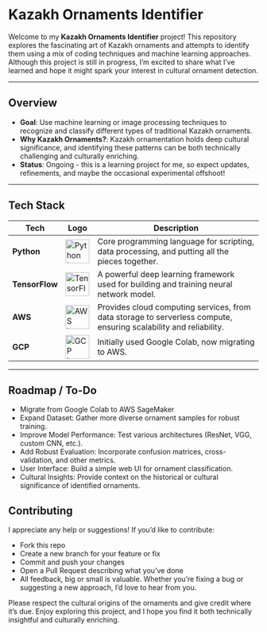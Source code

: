 # Kazakh Ornaments Identifier

Welcome to my **Kazakh Ornaments Identifier** project! This repository explores the fascinating art of Kazakh ornaments and attempts to identify them using a mix of coding techniques and machine learning approaches. Although this project is still in progress, I’m excited to share what I’ve learned and hope it might spark your interest in cultural ornament detection.

---

## Overview

- **Goal**: Use machine learning or image processing techniques to recognize and classify different types of traditional Kazakh ornaments.
- **Why Kazakh Ornaments?**: Kazakh ornamentation holds deep cultural significance, and identifying these patterns can be both technically challenging and culturally enriching.
- **Status**: Ongoing - this is a learning project for me, so expect updates, refinements, and maybe the occasional experimental offshoot!

---

## Tech Stack

| Tech           | Logo                                                                                               | Description                                                                                                     |
|----------------|----------------------------------------------------------------------------------------------------|-----------------------------------------------------------------------------------------------------------------|
| **Python**     | <img src="https://img.icons8.com/fluency/48/000000/python.png" alt="Python Logo" width="48"/>     | Core programming language for scripting, data processing, and putting all the pieces together.              |
| **TensorFlow** | <img src="https://img.icons8.com/color/48/000000/tensorflow.png" alt="TensorFlow Logo" width="48"/> | A powerful deep learning framework used for building and training neural network model.                        |
| **AWS**        | <img src="https://img.icons8.com/color/48/000000/amazon-web-services.png" alt="AWS Logo" width="48"/> | Provides cloud computing services, from data storage to serverless compute, ensuring scalability and reliability.|
| **GCP**        | <img src="https://img.icons8.com/color/48/000000/google-cloud.png" alt="GCP Logo" width="48"/>    | Initially used Google Colab, now migrating to AWS.        |

---

## Roadmap / To-Do
- Migrate from Google Colab to AWS SageMaker
 - Expand Dataset: Gather more diverse ornament samples for robust training.
 - Improve Model Performance: Test various architectures (ResNet, VGG, custom CNN, etc.).
 - Add Robust Evaluation: Incorporate confusion matrices, cross-validation, and other metrics.
 - User Interface: Build a simple web UI for ornament classification.
 - Cultural Insights: Provide context on the historical or cultural significance of identified ornaments.


## Contributing
I appreciate any help or suggestions! If you’d like to contribute:

- Fork this repo
- Create a new branch for your feature or fix
- Commit and push your changes
- Open a Pull Request describing what you’ve done
- All feedback, big or small is valuable. Whether you’re fixing a bug or suggesting a new approach, I’d love to hear from you.

Please respect the cultural origins of the ornaments and give credit where it’s due. Enjoy exploring this project, and I hope you find it both technically insightful and culturally enriching.

